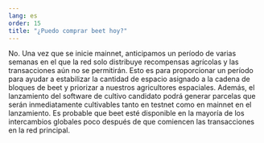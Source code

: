 ```yaml
---
lang: es
order: 15
title: "¿Puedo comprar beet hoy?"
---
```

No. Una vez que se inicie mainnet, anticipamos un período de varias semanas en el que la red solo distribuye recompensas agrícolas y las transacciones aún no se permitirán. Esto es para proporcionar un período para ayudar a estabilizar la cantidad de espacio asignado a la cadena de bloques de beet y priorizar a nuestros agricultores espaciales. Además, el lanzamiento del software de cultivo candidato podrá generar parcelas que serán inmediatamente cultivables tanto en testnet como en mainnet en el lanzamiento. Es probable que beet esté disponible en la mayoría de los intercambios globales poco después de que comiencen las transacciones en la red principal.
